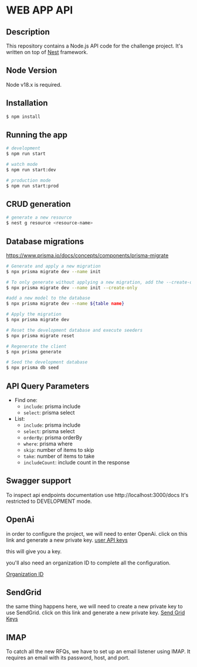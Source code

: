 # WEB APP API

## Description

This repository contains a Node.js API code for the challenge project. It's written on top of [Nest](https://github.com/nestjs/nest) framework.

## Node Version

Node v18.x is required.

## Installation

```bash
$ npm install
```

## Running the app

```bash
# development
$ npm run start

# watch mode
$ npm run start:dev

# production mode
$ npm run start:prod
```

## CRUD generation

```bash
# generate a new resource
$ nest g resource <resource-name>
```

## Database migrations

https://www.prisma.io/docs/concepts/components/prisma-migrate

```bash
# Generate and apply a new migration
$ npx prisma migrate dev --name init

# To only generate without applying a new migration, add the --create-only flag
$ npx prisma migrate dev --name init --create-only

#add a new model to the database
$ npx prisma migrate dev --name ${table name}

# Apply the migration
$ npx prisma migrate dev

# Reset the development database and execute seeders
$ npx prisma migrate reset

# Regenerate the client
$ npx prisma generate

# Seed the development database
$ npx prisma db seed
```

## API Query Parameters

- Find one:
  - `include`: prisma include
  - `select`: prisma select
- List:
  - `include`: prisma include
  - `select`: prisma select
  - `orderBy`: prisma orderBy
  - `where`: prisma where
  - `skip`: number of items to skip
  - `take`: number of items to take
  - `includeCount`: include count in the response

## Swagger support

To inspect api endpoints documentation use http://localhost:3000/docs
It's restricted to DEVELOPMENT mode.

## OpenAi

in order to configure the project, we will need to enter OpenAi.
click on this link and generate a new private key.
[user API keys](https://platform.openai.com/settings/profile?tab=api-keys)

this will give you a key.

you'll also need an organization ID to complete all the configuration.

[Organization ID](https://platform.openai.com/settings/organization/general)

## SendGrid

the same thing happens here, we will need to create a new private key to use SendGrid.
click on this link and generate a new private key.
[Send Grid Keys](https://app.sendgrid.com/settings/api_keys)

## IMAP

To catch all the new RFQs, we have to set up an email listener using IMAP.
It requires an email with its password, host, and port.
